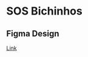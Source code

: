 # SOS Bichinhos

## Figma Design

[Link](https://www.figma.com/file/IbufFqQ0RxPQG34T39IzPs/SOSBichinhos?node-id=0-1&t=QNzqNZjLK13qJr01-0)